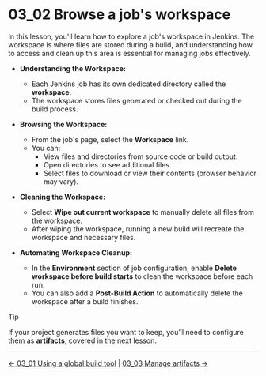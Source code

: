 # 03_02 Browse a job's workspace

In this lesson, you'll learn how to explore a job's workspace in Jenkins. The workspace is where files are stored during a build, and understanding how to access and clean up this area is essential for managing jobs effectively.

- **Understanding the Workspace:**
  - Each Jenkins job has its own dedicated directory called the **workspace**.
  - The workspace stores files generated or checked out during the build process.

- **Browsing the Workspace:**
  - From the job's page, select the **Workspace** link.
  - You can:
    - View files and directories from source code or build output.
    - Open directories to see additional files.
    - Select files to download or view their contents (browser behavior may vary).

- **Cleaning the Workspace:**
  - Select **Wipe out current workspace** to manually delete all files from the workspace.
  - After wiping the workspace, running a new build will recreate the workspace and necessary files.

- **Automating Workspace Cleanup:**
  - In the **Environment** section of job configuration, enable **Delete workspace before build starts** to clean the workspace before each run.
  - You can also add a **Post-Build Action** to automatically delete the workspace after a build finishes.

> [!TIP]
> If your project generates files you want to keep, you’ll need to configure them as **artifacts**, covered in the next lesson.

<!-- FooterStart -->
---
[← 03_01 Using a global build tool](../03_01_using_a_global_build_tool/README.md) | [03_03 Manage artifacts →](../03_03_manage_artifacts/README.md)
<!-- FooterEnd -->
